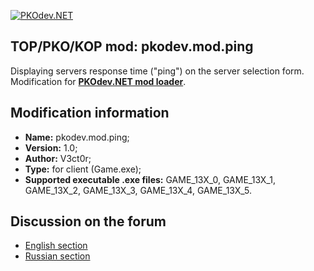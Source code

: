 [![PKOdev.NET](https://pkodev.net/uploads/monthly_2022_02/logo-background.png.d7a190633d23e60fbfdfb9340726ba82.png "PKOdev.NET")](http://pkodev.net "PKOdev.NET")
## TOP/PKO/KOP mod: pkodev.mod.ping
Displaying servers response time ("ping") on the server selection form. Modification for **[PKOdev.NET mod loader](https://pkodev.net/topic/5757-mod-loading-system-for-server-and-client-pkodevnet-mod-loader/)**.

## Modification information

- **Name:** pkodev.mod.ping;
- **Version:** 1.0;
- **Author:** V3ct0r;
- **Type:** for client (Game.exe);
- **Supported executable .exe files:** GAME_13X_0, GAME_13X_1, GAME_13X_2, GAME_13X_3, GAME_13X_4, GAME_13X_5.

## Discussion on the forum

- [English section](https://pkodev.net/topic/5901-displaying-servers-response-time-ping-on-the-server-selection-form/)
- [Russian section](https://pkodev.net/topic/5900-%D0%BE%D1%82%D0%BE%D0%B1%D1%80%D0%B0%D0%B6%D0%B5%D0%BD%D0%B8%D0%B5-%D0%B2%D1%80%D0%B5%D0%BC%D0%B5%D0%BD%D0%B8-%D0%BE%D1%82%D0%BA%D0%BB%D0%B8%D0%BA%D0%B0-%D0%BF%D0%B8%D0%BD%D0%B3-%D0%BD%D0%B0-%D1%84%D0%BE%D1%80%D0%BC%D0%B5-%D0%B2%D1%8B%D0%B1%D0%BE%D1%80%D0%B0-%D1%81%D0%B5%D1%80%D0%B2%D0%B5%D1%80%D0%B0/)
